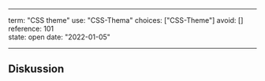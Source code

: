 
---
term:      "CSS theme"
use:       "CSS-Thema"
choices:   ["CSS-Theme"]
avoid:     []
reference: 101        
state:     open
date:      "2022-01-05"

---

## Diskussion


